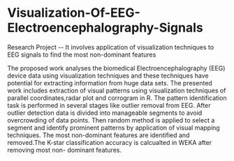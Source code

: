 # Visualization-Of-EEG-Electroencephalography-Signals
Research Project -- It involves application of visualization techniques to EEG signals to find the most non-dominant features


The proposed work analyses the biomedical Electroencephalography (EEG) device data using visualization techniques and these 
techniques have potential for extracting information from huge data sets. The presented work includes extraction of visual
patterns using visualization techniques of parallel coordinates,radar plot and corrogram in R. The pattern identification 
task is performed in several stages like outlier removal from EEG. After outlier detection data is divided into manageable 
segments to avoid overcrowding of data points. Then random method is applied to select a segment and identify prominent patterns by
application of visual mapping techniques. The most non-dominant features are identified and removed.The K-star classification accuracy
is calcualted in WEKA after removing most non- dominant features. 
